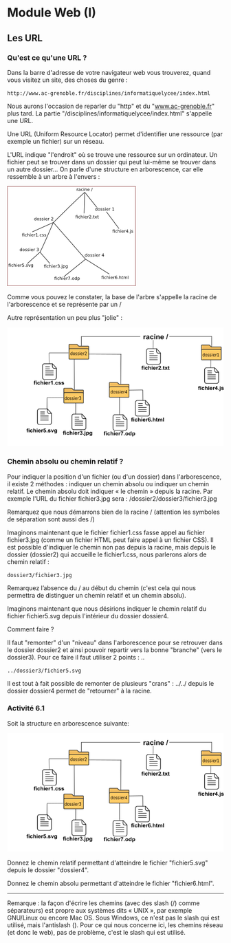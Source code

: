 # Module Web (I)
## Les URL

### Qu'est ce qu'une URL ?

Dans la barre d'adresse de votre navigateur web vous trouverez, quand vous visitez un site, des choses du genre : 

```
http://www.ac-grenoble.fr/disciplines/informatiquelycee/index.html
```

Nous aurons l'occasion de reparler du "http" et du "www.ac-grenoble.fr" plus tard. La partie "/disciplines/informatiquelycee/index.html" s'appelle une URL.

Une URL (Uniform Resource Locator) permet d'identifier une ressource (par exemple un fichier) sur un réseau.

L'URL indique "l'endroit" où se trouve une ressource sur un ordinateur. Un fichier peut se trouver dans un dossier qui peut lui-même se trouver dans un autre dossier... On parle d'une structure en arborescence, car elle ressemble à un arbre à l'envers :

![](/img/url.png)

Comme vous pouvez le constater, la base de l'arbre s'appelle la racine de l'arborescence et se représente par un /

Autre représentation un peu plus "jolie" :

![](/img/url1.png)

### Chemin absolu ou chemin relatif ?

Pour indiquer la position d'un fichier (ou d'un dossier) dans l'arborescence, il existe 2 méthodes : indiquer un chemin absolu ou indiquer un chemin relatif. Le chemin absolu doit indiquer « le chemin » depuis la racine. Par exemple l'URL du fichier fichier3.jpg sera : /dossier2/dossier3/fichier3.jpg

Remarquez que nous démarrons bien de la racine / (attention les symboles de séparation sont aussi des /)

Imaginons maintenant que le fichier fichier1.css fasse appel au fichier fichier3.jpg (comme un fichier HTML peut faire appel à un fichier CSS). Il est possible d'indiquer le chemin non pas depuis la racine, mais depuis le dossier (dossier2) qui accueille le fichier1.css, nous parlerons alors de chemin relatif :

```
dossier3/fichier3.jpg
```

Remarquez l’absence du / au début du chemin (c'est cela qui nous permettra de distinguer un chemin relatif et un chemin absolu).

Imaginons maintenant que nous désirions indiquer le chemin relatif du fichier fichier5.svg depuis l'intérieur du dossier dossier4.

Comment faire ?

Il faut "remonter" d'un "niveau" dans l'arborescence pour se retrouver dans le dossier dossier2 et ainsi pouvoir repartir vers la bonne "branche" (vers le dossier3). Pour ce faire il faut utiliser 2 points : ..

```
../dossier3/fichier5.svg
```

Il est tout à fait possible de remonter de plusieurs "crans" : ../../ depuis le dossier dossier4 permet de "retourner" à la racine.

### Activité 6.1

Soit la structure en arborescence suivante:

![](/img/url1.png)

Donnez le chemin relatif permettant d'atteindre le fichier "fichier5.svg" depuis le dossier "dossier4".

Donnez le chemin absolu permettant d'atteindre le fichier "fichier6.html".
***

Remarque : la façon d'écrire les chemins (avec des slash (/) comme séparateurs) est propre aux systèmes dits « UNIX », par exemple GNU/Linux ou encore Mac OS. Sous Windows, ce n'est pas le slash qui est utilisé, mais l'antislash (\). Pour ce qui nous concerne ici, les chemins réseau (et donc le web), pas de problème, c'est le slash qui est utilisé.


